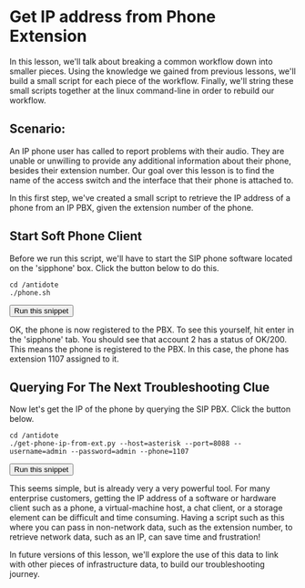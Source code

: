 # Get IP address from Phone Extension

In this lesson, we'll talk about breaking a common workflow down into smaller pieces.  Using the knowledge we gained from previous lessons, we'll build a small script for each piece of the workflow.  Finally, we'll string these small scripts together at the linux command-line in order to rebuild our workflow.

## Scenario:

An IP phone user has called to report problems with their audio.  They are unable or unwilling to provide any additional information about their phone, besides their extension number.  Our goal over this lesson is to find the name of the access switch and the interface that their phone is attached to.

In this first step, we've created a small script to retrieve the IP address of a phone from an IP PBX, given the extension number of the phone.  

## Start Soft Phone Client

Before we run this script, we'll have to start the SIP phone software located on the 'sipphone' box.  Click the button below to do this.

```
cd /antidote
./phone.sh
```
<button type="button" class="btn btn-primary btn-sm" onclick="runSnippetInTab('sipphone', this)">Run this snippet</button>

OK, the phone is now registered to the PBX.  To see this yourself, hit enter in the 'sipphone' tab.  You should see that account 2 has a status of OK/200.  This means the phone is registered to the PBX.
In this case, the phone has extension 1107 assigned to it.

## Querying For The Next Troubleshooting Clue

Now let's get the IP of the phone by querying the SIP PBX.  Click the button below.

```
cd /antidote
./get-phone-ip-from-ext.py --host=asterisk --port=8088 --username=admin --password=admin --phone=1107
```
<button type="button" class="btn btn-primary btn-sm" onclick="runSnippetInTab('linux1', this)">Run this snippet</button>

This seems simple, but is already very a very powerful tool. For many enterprise customers, getting the IP address of a software or hardware client such as a phone, a virtual-machine host, a chat client, or a storage element can be difficult and time consuming. Having a script such as this where you can pass in non-network data, such as the extension number, to retrieve network data, such as an IP, can save time and frustration!

In future versions of this lesson, we'll explore the use of this data to link with other pieces of infrastructure data, to build our troubleshooting journey.

